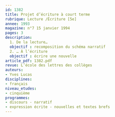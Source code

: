 ```yaml
---
id: 1382
title: Projet d’écriture à court terme 
rubrique: Lecture /Écriture [5e]
annee: 1993
magazine: n°7 15 janvier 1994
pages: 3
description: 
  1. De la lecture…
  objectif : recomposition du schéma narratif
  2. … À l’écriture
  objectif : écrire une nouvelle
article_pdf: 1382.pdf
revue: L’école des lettres des collèges
auteurs:
- Yves Lucas
disciplines:
- français
niveau_etudes:
- cinquième
programmes:
- discours - narratif
- expression écrite - nouvelles et textes brefs
---
```

